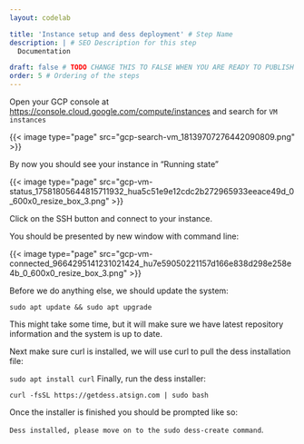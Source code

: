 ```yaml
---
layout: codelab

title: 'Instance setup and dess deployment' # Step Name
description: | # SEO Description for this step
  Documentation

draft: false # TODO CHANGE THIS TO FALSE WHEN YOU ARE READY TO PUBLISH THE PAGE
order: 5 # Ordering of the steps
---
```



Open your GCP console at https://console.cloud.google.com/compute/instances and search for ```VM instances```

{{< image type="page" src="gcp-search-vm_18139707276442090809.png" >}}

By now you should see your instance in “Running state”

{{< image type="page" src="gcp-vm-status_17581805644815711932_hua5c51e9e12cdc2b272965933eeace49d_0_600x0_resize_box_3.png" >}}

Click on the SSH button and connect to your instance.

You should be presented by new window with command line:

{{< image type="page" src="gcp-vm-connected_9664295141231021424_hu7e59050221157d166e838d298e258e4b_0_600x0_resize_box_3.png" >}}

Before we do anything else, we should update the system:

```sudo apt update && sudo apt upgrade```

This might take some time, but it will make sure we have latest repository information and the system is up to date.

Next make sure curl is installed, we will use curl to pull the dess installation file:

```sudo apt install curl```
Finally, run the dess installer:

```curl -fsSL https://getdess.atsign.com | sudo bash```

Once the installer is finished you should be prompted like so:

```Dess installed, please move on to the sudo dess-create command```.
